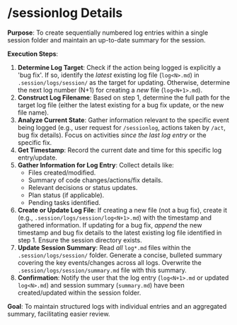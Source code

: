 # /sessionlog Details

**Purpose**: To create sequentially numbered log entries within a single session folder and maintain an up-to-date summary for the session.

**Execution Steps**:

1.  **Determine Log Target**: Check if the action being logged is explicitly a 'bug fix'. If so, identify the *latest* existing log file (`log<N>.md`) in `.session/logs/session/` as the target for updating. Otherwise, determine the next log number (N+1) for creating a *new* file (`log<N+1>.md`).
2.  **Construct Log Filename**: Based on step 1, determine the full path for the target log file (either the latest existing for a bug fix update, or the new file name).
3.  **Analyze Current State**: Gather information relevant to the specific event being logged (e.g., user request for `/sessionlog`, actions taken by `/act`, bug fix details). Focus on activities *since the last log entry* or the specific fix.
4.  **Get Timestamp**: Record the current date and time for this specific log entry/update.
5.  **Gather Information for Log Entry**: Collect details like:
    *   Files created/modified.
    *   Summary of code changes/actions/fix details.
    *   Relevant decisions or status updates.
    *   Plan status (if applicable).
    *   Pending tasks identified.
6.  **Create or Update Log File**: If creating a new file (not a bug fix), create it (e.g., `.session/logs/session/log<N+1>.md`) with the timestamp and gathered information. If updating for a bug fix, *append* the new timestamp and bug fix details to the latest existing log file identified in step 1. Ensure the session directory exists.
7.  **Update Session Summary**: Read *all* `log*.md` files within the `.session/logs/session/` folder. Generate a concise, bulleted summary covering the key events/changes across all logs. Overwrite the `.session/logs/session/summary.md` file with this summary.
8.  **Confirmation**: Notify the user that the log entry (`log<N+1>.md` or updated `log<N>.md`) and session summary (`summary.md`) have been created/updated within the session folder.

**Goal**: To maintain structured logs with individual entries and an aggregated summary, facilitating easier review. 